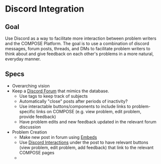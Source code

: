 # Discord Integration

## Goal
Use Discord as a way to facilitate more interaction between problem writers and the COMPOSE Platform. The goal is to use a combination of discord messages, forum posts, threads, and DMs to facilitate problem writers to think about and give feedback on each other's problems in a more natural, everyday manner.

## Specs
- Overarching vision
- Keep a [Discord Forum](https://discord.com/blog/forum-channels-space-for-organized-conversation) that mimics the database.
  - Use tags to keep track of subjects
  - Automatically "close" posts after periods of inactivity?
  - Use interactable buttons/components to include links to problem-specific links on COMPOSE (e.g. view problem, edit problem, provide feedback)
  - Have problem edits and new feedback updated in the relevant forum discussion
- Problem Creation
  -   Make new post in forum using [Embeds](https://discord.com/developers/docs/resources/channel#embed-object)
  -   Use [Discord Interactions](https://discord.com/developers/docs/interactions/message-components) under the post to have relevant buttons (view problem, edit problem, add feedback) that link to the relevant COMPOSE pages
  -   
